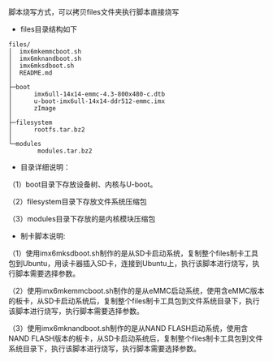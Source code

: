 脚本烧写方式，可以拷贝files文件夹执行脚本直接烧写

- files目录结构如下

```shell
files/
│  imx6mkemmcboot.sh
│  imx6mknandboot.sh
│  imx6mksdboot.sh
│  README.md
│
├─boot
│      imx6ull-14x14-emmc-4.3-800x480-c.dtb
│      u-boot-imx6ull-14x14-ddr512-emmc.imx
│      zImage
│
├─filesystem
│      rootfs.tar.bz2
│
└─modules
        modules.tar.bz2
```

- 目录详细说明：

（1）boot目录下存放设备树、内核与U-boot。

（2）filesystem目录下存放文件系统压缩包

（3）modules目录下存放的是内核模块压缩包

- 制卡脚本说明:

（1）使用imx6mksdboot.sh制作的是从SD卡启动系统，复制整个files制卡工具包到Ubuntu，用读卡器插入SD卡，连接到Ubuntu上，执行该脚本进行烧写，执行脚本需要选择参数。

（2）使用imx6mkemmcboot.sh制作的是从eMMC启动系统，使用含eMMC版本的板卡，从SD卡启动系统后，复制整个files制卡工具包到文件系统目录下，执行该脚本进行烧写，执行脚本需要选择参数。

（3）使用imx6mknandboot.sh制作的是从NAND FLASH启动系统，使用含NAND FLASH版本的板卡，从SD卡启动系统后，复制整个files制卡工具包到文件系统目录下，执行该脚本进行烧写，执行脚本需要选择参数。

